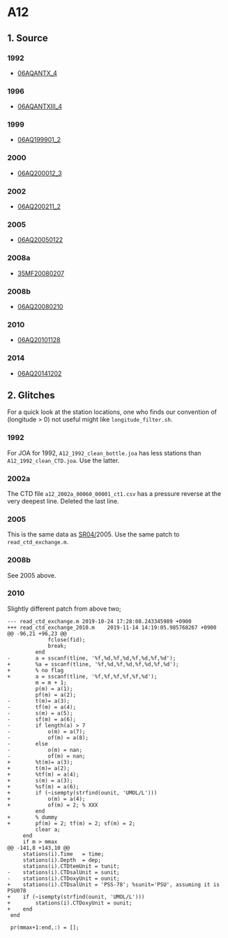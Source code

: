 # A12
## 1. Source
### 1992
+ [06AQANTX_4](https://cchdo.ucsd.edu/cruise/06AQANTX_4)

### 1996
+ [06AQANTXIII_4](https://cchdo.ucsd.edu/cruise/06AQANTXIII_4)

### 1999
+ [06AQ199901_2](https://cchdo.ucsd.edu/cruise/06AQ199901_2)

### 2000
+ [06AQ200012_3](https://cchdo.ucsd.edu/cruise/06AQ200012_3)

### 2002
+ [06AQ200211_2](https://cchdo.ucsd.edu/cruise/06AQ200211_2)

### 2005
+ [06AQ20050122](https://cchdo.ucsd.edu/cruise/06AQ20050122)

### 2008a
+ [35MF20080207](https://cchdo.ucsd.edu/cruise/35MF20080207)

### 2008b
+ [06AQ20080210](https://cchdo.ucsd.edu/cruise/06AQ20080210)

### 2010
+ [06AQ20101128](https://cchdo.ucsd.edu/cruise/06AQ20101128)

### 2014
+ [06AQ20141202](https://cchdo.ucsd.edu/cruise/06AQ20141202)

## 2. Glitches


For a quick look at the station locations, one who finds our convention of (longitude > 0)
not useful might like `longitude_filter.sh`.

### 1992
For JOA for 1992, `A12_1992_clean_bottle.joa` has less stations than
`A12_1992_clean_CTD.joa`. Use the latter.

### 2002a
The CTD file `a12_2002a_00060_00001_ct1.csv` has a pressure reverse at the very deepest
line. Deleted the last line.

### 2005

This is the same data as [SR04/](https://github.com/kkats/WOCE-GO-SHIP-clean-sections/blob/master/SR04/README.md)2005. Use the same patch to `read_ctd_exchange.m`.

### 2008b

See 2005 above.

### 2010

Slightly different patch from above two;
```
--- read_ctd_exchange.m	2019-10-24 17:28:08.243345989 +0900
+++ read_ctd_exchange_2010.m	2019-11-14 14:19:05.985768267 +0900
@@ -96,21 +96,23 @@
             fclose(fid);
             break;
         end
-        a = sscanf(tline, '%f,%d,%f,%d,%f,%d,%f,%d');
+        %a = sscanf(tline, '%f,%d,%f,%d,%f,%d,%f,%d');
+        % no flag
+        a = sscanf(tline, '%f,%f,%f,%f,%f,%d');
         m = m + 1;
         p(m) = a(1);
         pf(m) = a(2);
-        t(m)= a(3);
-        tf(m) = a(4);
-        s(m) = a(5);
-        sf(m) = a(6);
-        if length(a) > 7
-            o(m) = a(7);
-            of(m) = a(8);
-        else
-            o(m) = nan;
-            of(m) = nan;
+        %t(m)= a(3);
+        t(m)= a(2);
+        %tf(m) = a(4);
+        s(m) = a(3);
+        %sf(m) = a(6);
+        if (~isempty(strfind(ounit, 'UMOL/L')))
+            o(m) = a(4);
+            of(m) = 2; % XXX
         end
+        % dummy
+        pf(m) = 2; tf(m) = 2; sf(m) = 2;
         clear a;
     end
     if m > mmax
@@ -141,8 +143,10 @@
     stations(i).Time   = time;
     stations(i).Depth  = dep;
     stations(i).CTDtemUnit = tunit;
-    stations(i).CTDsalUnit = sunit;
-    stations(i).CTDoxyUnit = ounit;
+    stations(i).CTDsalUnit = 'PSS-78'; %sunit='PSU', assuming it is PSU078
+    if (~isempty(strfind(ounit, 'UMOL/L')))
+        stations(i).CTDoxyUnit = ounit;
+    end
 end
 
 pr(mmax+1:end,:) = [];
```
